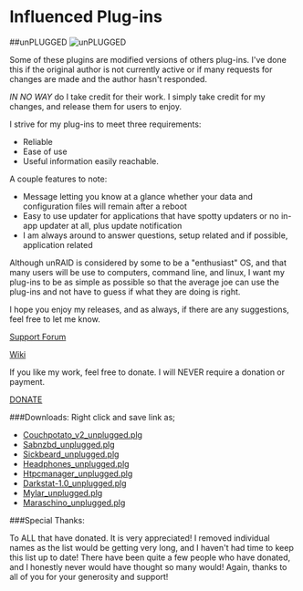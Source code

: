 # Influenced Plug-ins
##unPLUGGED
![unPLUGGED](https://code.google.com/p/influenced-plgs/logo?cct=1334782114)

Some of these plugins are modified versions of others plug-ins. I've done this if the original author is not currently active or if many requests for changes are made and the author hasn't responded.

*IN NO WAY* do I take credit for their work. I simply take credit for my changes, and release them for users to enjoy.

I strive for my plug-ins to meet three requirements:

* Reliable
* Ease of use
* Useful information easily reachable.

A couple features to note:
* Message letting you know at a glance whether your data and configuration files will remain after a reboot
* Easy to use updater for applications that have spotty updaters or no in-app updater at all, plus update notification
* I am always around to answer questions, setup related and if possible, application related

Although unRAID is considered by some to be a "enthusiast" OS, and that many users will be use to computers, command line, and linux, I want my plug-ins to be as simple as possible so that the average joe can use the plug-ins and not have to guess if what they are doing is right.

I hope you enjoy my releases, and as always, if there are any suggestions, feel free to let me know.

[Support Forum](http://lime-technology.com/forum/index.php?topic=21260.0)

[Wiki](https://github.com/Influencer/UNplugged/wiki)

If you like my work, feel free to donate. I will NEVER require a donation or payment.

[DONATE](https://www.paypal.com/cgi-bin/webscr?cmd=_s-xclick&hosted_button_id=2679NHED2LCHG)

###Downloads:
Right click and save link as;

-  [Couchpotato_v2_unplugged.plg](https://github.com/influencer/unplugged/raw/master/couchpotato_v2_unplugged.plg)
-  [Sabnzbd_unplugged.plg](https://github.com/influencer/unplugged/raw/master/sabnzbd_unplugged.plg)
-  [Sickbeard_unplugged.plg](https://github.com/influencer/unplugged/raw/master/sickbeard_unplugged.plg)
-  [Headphones_unplugged.plg](https://github.com/influencer/unplugged/raw/master/headphones_unplugged.plg)
-  [Htpcmanager_unplugged.plg](https://github.com/influencer/unplugged/raw/master/htpcmanager_unplugged.plg)
-  [Darkstat-1.0_unplugged.plg](https://github.com/influencer/unplugged/raw/master/darkstat-1.0_unplugged.plg)
-  [Mylar_unplugged.plg](https://github.com/influencer/unplugged/raw/master/mylar_unplugged.plg)
-  [Maraschino_unplugged.plg](https://github.com/influencer/unplugged/raw/master/maraschino_unplugged.plg)

###Special Thanks:

To ALL that have donated. It is very appreciated! I removed individual names as the list would be getting very long,
and I haven't had time to keep this list up to date! There have been quite a few people who have donated, and I
honestly never would have thought so many would! Again, thanks to all of you for your generosity and support!
